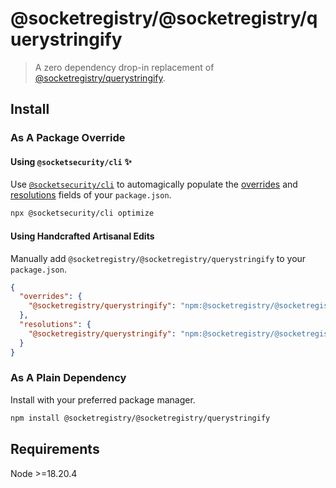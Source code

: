 # @socketregistry/@socketregistry/querystringify

> A zero dependency drop-in replacement of
> [@socketregistry/querystringify](https://www.npmjs.com/package/@socketregistry/querystringify).

## Install

### As A Package Override

#### Using `@socketsecurity/cli` :sparkles:

Use [`@socketsecurity/cli`](https://www.npmjs.com/package/@socketsecurity/cli)
to automagically populate the
[overrides](https://docs.npmjs.com/cli/v9/configuring-npm/package-json#overrides)
and [resolutions](https://yarnpkg.com/configuration/manifest#resolutions) fields
of your `package.json`.

```sh
npx @socketsecurity/cli optimize
```

#### Using Handcrafted Artisanal Edits

Manually add `@socketregistry/@socketregistry/querystringify` to your
`package.json`.

```json
{
  "overrides": {
    "@socketregistry/querystringify": "npm:@socketregistry/@socketregistry/querystringify@^1"
  },
  "resolutions": {
    "@socketregistry/querystringify": "npm:@socketregistry/@socketregistry/querystringify@^1"
  }
}
```

### As A Plain Dependency

Install with your preferred package manager.

```sh
npm install @socketregistry/@socketregistry/querystringify
```

## Requirements

Node &gt;=18.20.4

